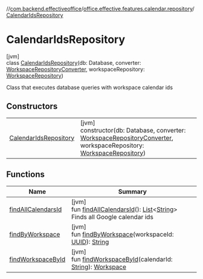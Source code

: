 //[com.backend.effectiveoffice](../../../index.md)/[office.effective.features.calendar.repository](../index.md)/[CalendarIdsRepository](index.md)

# CalendarIdsRepository

[jvm]\
class [CalendarIdsRepository](index.md)(db: Database, converter: [WorkspaceRepositoryConverter](../../office.effective.features.workspace.converters/-workspace-repository-converter/index.md), workspaceRepository: [WorkspaceRepository](../../office.effective.features.workspace.repository/-workspace-repository/index.md))

Class that executes database queries with workspace calendar ids

## Constructors

| | |
|---|---|
| [CalendarIdsRepository](-calendar-ids-repository.md) | [jvm]<br>constructor(db: Database, converter: [WorkspaceRepositoryConverter](../../office.effective.features.workspace.converters/-workspace-repository-converter/index.md), workspaceRepository: [WorkspaceRepository](../../office.effective.features.workspace.repository/-workspace-repository/index.md)) |

## Functions

| Name | Summary |
|---|---|
| [findAllCalendarsId](find-all-calendars-id.md) | [jvm]<br>fun [findAllCalendarsId](find-all-calendars-id.md)(): [List](https://kotlinlang.org/api/latest/jvm/stdlib/kotlin.collections/-list/index.html)&lt;[String](https://kotlinlang.org/api/latest/jvm/stdlib/kotlin/-string/index.html)&gt;<br>Finds all Google calendar ids |
| [findByWorkspace](find-by-workspace.md) | [jvm]<br>fun [findByWorkspace](find-by-workspace.md)(workspaceId: [UUID](https://docs.oracle.com/javase/8/docs/api/java/util/UUID.html)): [String](https://kotlinlang.org/api/latest/jvm/stdlib/kotlin/-string/index.html) |
| [findWorkspaceById](find-workspace-by-id.md) | [jvm]<br>fun [findWorkspaceById](find-workspace-by-id.md)(calendarId: [String](https://kotlinlang.org/api/latest/jvm/stdlib/kotlin/-string/index.html)): [Workspace](../../office.effective.model/-workspace/index.md) |
